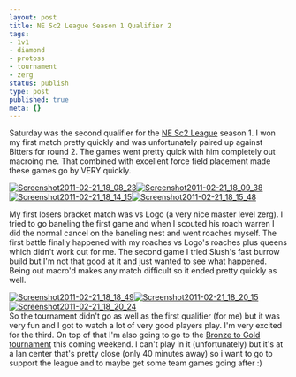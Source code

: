 ```yaml
---
layout: post
title: NE Sc2 League Season 1 Qualifier 2
tags:
- 1v1
- diamond
- protoss
- tournament
- zerg
status: publish
type: post
published: true
meta: {}
---
```

<p>Saturday was the second qualifier for the <a href="http://forum.nesc2league.com/index.php">NE Sc2 League</a> season 1. I won my first match pretty quickly and was unfortunately paired up against Bitters for round 2. The games went pretty quick with him completely out macroing me. That combined with excellent force field placement made these games go by VERY quickly.</p><p><div class='p_embed p_image_embed'><a href="http://getfile6.posterous.com/getfile/files.posterous.com/temp-2011-02-21/BEwrDpztHiutccdvmhwpjAiutzxHzCrImlfBbmybuctIDdpkDEmDiIuewlhg/Screenshot2011-02-21_18_08_23.jpg"><img alt="Screenshot2011-02-21_18_08_23" src="http://getfile6.posterous.com/getfile/files.posterous.com/temp-2011-02-21/BEwrDpztHiutccdvmhwpjAiutzxHzCrImlfBbmybuctIDdpkDEmDiIuewlhg/Screenshot2011-02-21_18_08_23.jpg" /></a><a href="http://getfile2.posterous.com/getfile/files.posterous.com/temp-2011-02-21/ilzstaixtifEEdmyErilJjhCqpfEDruoCzJrwADvrBeaasJaetGtsdEgwtoG/Screenshot2011-02-21_18_09_38.jpg"><img alt="Screenshot2011-02-21_18_09_38" src="http://getfile2.posterous.com/getfile/files.posterous.com/temp-2011-02-21/ilzstaixtifEEdmyErilJjhCqpfEDruoCzJrwADvrBeaasJaetGtsdEgwtoG/Screenshot2011-02-21_18_09_38.jpg" /></a><a href="http://getfile9.posterous.com/getfile/files.posterous.com/temp-2011-02-21/yeeBqyBEmCzmfdvDpbqggvcBfjaGqFokGccilbyEEukpAiChtkEatqvvpqqC/Screenshot2011-02-21_18_14_15.jpg"><img alt="Screenshot2011-02-21_18_14_15" src="http://getfile9.posterous.com/getfile/files.posterous.com/temp-2011-02-21/yeeBqyBEmCzmfdvDpbqggvcBfjaGqFokGccilbyEEukpAiChtkEatqvvpqqC/Screenshot2011-02-21_18_14_15.jpg" /></a><a href="http://getfile3.posterous.com/getfile/files.posterous.com/temp-2011-02-21/cznorbCHEjAarzIBqfwkAGBwIiGAldqvsyzezksEBAplajmiHhEsenmpaGrI/Screenshot2011-02-21_18_15_48.jpg"><img alt="Screenshot2011-02-21_18_15_48" src="http://getfile3.posterous.com/getfile/files.posterous.com/temp-2011-02-21/cznorbCHEjAarzIBqfwkAGBwIiGAldqvsyzezksEBAplajmiHhEsenmpaGrI/Screenshot2011-02-21_18_15_48.jpg" /></a></div></p><p>My first losers bracket match was vs Logo (a very nice master level zerg). I tried to go baneling the first game and when I scouted his roach warren I did the normal cancel on the baneling nest and went roaches myself. The first battle finally happened with my roaches vs Logo's roaches plus queens which didn't work out for me. The second game I tried Slush's fast burrow build but I'm not that good at it and just wanted to see what happened. Being out macro'd makes any match difficult so it ended pretty quickly as well.</p><p><div class='p_embed p_image_embed'><a href="http://getfile7.posterous.com/getfile/files.posterous.com/temp-2011-02-21/DmFDHGwxzAzFwpEbnbvFhAFgkkwcnhaujiCGhEuxyqDJCscHrslzrFIkxEmH/Screenshot2011-02-21_18_18_49.jpg"><img alt="Screenshot2011-02-21_18_18_49" src="http://getfile7.posterous.com/getfile/files.posterous.com/temp-2011-02-21/DmFDHGwxzAzFwpEbnbvFhAFgkkwcnhaujiCGhEuxyqDJCscHrslzrFIkxEmH/Screenshot2011-02-21_18_18_49.jpg" /></a><a href="http://getfile4.posterous.com/getfile/files.posterous.com/temp-2011-02-21/bAtrxiwlGEkrzIhchCrytFhqfeHelHpqxaxnnwifdzaHuHBHvDwgutbCmhdB/Screenshot2011-02-21_18_20_15.jpg"><img alt="Screenshot2011-02-21_18_20_15" src="http://getfile4.posterous.com/getfile/files.posterous.com/temp-2011-02-21/bAtrxiwlGEkrzIhchCrytFhqfeHelHpqxaxnnwifdzaHuHBHvDwgutbCmhdB/Screenshot2011-02-21_18_20_15.jpg" /></a><a href="http://getfile9.posterous.com/getfile/files.posterous.com/temp-2011-02-21/nAfcJEfmCeIDaFukhHjCnIctuDkFocpaumdDqvtuunEuiChHimwocGqdtmua/Screenshot2011-02-21_18_20_24.jpg"><img alt="Screenshot2011-02-21_18_20_24" src="http://getfile9.posterous.com/getfile/files.posterous.com/temp-2011-02-21/nAfcJEfmCeIDaFukhHjCnIctuDkFocpaumdDqvtuunEuiChHimwocGqdtmua/Screenshot2011-02-21_18_20_24.jpg" /></a></div>So the tournament didn't go as well as the first qualifier (for me) but it was very fun and I got to watch a lot of very good players play. I'm very excited for the third. On top of that I'm also going to go to the <a href="http://forum.nesc2league.com/index.php/topic,87.0.html">Bronze to Gold tournament</a> this coming weekend. I can't play in it (unfortunately) but it's at a lan center that's pretty close (only 40 minutes away) so i want to go to support the league and to maybe get some team games going after :)</p>
